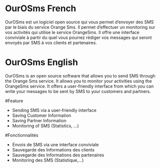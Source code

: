# OurOSms French
OurOSms est un logiciel open source qui vous permet d’envoyer des SMS par le biais du service Orange Sms. Il permet d’effectuer un monitoring sur vos activités qui utilise le service OrangeSms. Il offre une interface conviviale à partir du quel vous pourrez rédiger vos messages qui seront envoyés par SMS à vos clients et partenaires.
# OurOSms English
OurOSms is an open source software that allows you to send SMS through the Orange Sms service. It allows you to monitor your activities using the OrangeSms service. It offers a user-friendly interface from which you can write your messages to be sent by SMS to your customers and partners.

#Feature

* Sending SMS via a user-friendly interface
* Saving Customer Information
* Saving Partner Information
* Monitoring of SMS (Statistics, ...)

#Fonctionnalités 

* Envois de SMS via une interface conviviale 
* Sauvegarde des Informations des clients
* Sauvegarde des Informations des partenaires
* Monitoring des SMS (Statistique,...)
